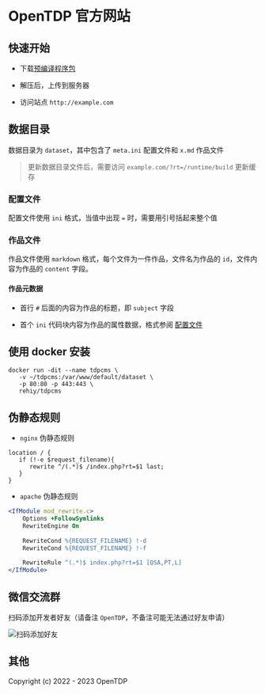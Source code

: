 # OpenTDP 官方网站

## 快速开始

- 下载[预编译程序包](https://github.com/open-tdp/tdp-official/releases)

- 解压后，上传到服务器

- 访问站点 `http://example.com`

## 数据目录

数据目录为 `dataset`，其中包含了 `meta.ini` 配置文件和 `x.md` 作品文件

> 更新数据目录文件后，需要访问 `example.com/?rt=/runtime/build` 更新缓存

### 配置文件

配置文件使用 `ini` 格式，当值中出现 `=` 时，需要用引号括起来整个值

### 作品文件

作品文件使用 `markdown` 格式，每个文件为一件作品，文件名为作品的 `id`，文件内容为作品的 `content` 字段。

#### 作品元数据

- 首行 `#` 后面的内容为作品的标题，即 `subject` 字段

- 首个 `ini` 代码块内容为作品的属性数据，格式参阅 [配置文件](#配置文件)

## 使用 docker 安装

```shell
docker run -dit --name tdpcms \
   -v ~/tdpcms:/var/www/default/dataset \
   -p 80:80 -p 443:443 \
   rehiy/tdpcms
```

## 伪静态规则

- `nginx` 伪静态规则

```nginx
location / {
   if (!-e $request_filename){
      rewrite ^/(.*)$ /index.php?rt=$1 last;
   }
}
```

- `apache` 伪静态规则

```apache
<IfModule mod_rewrite.c>
    Options +FollowSymlinks
    RewriteEngine On
  
    RewriteCond %{REQUEST_FILENAME} !-d
    RewriteCond %{REQUEST_FILENAME} !-f
  
    RewriteRule ^(.*)$ index.php?rt=$1 [QSA,PT,L]
</IfModule>
```

## 微信交流群

扫码添加开发者好友（请备注 `OpenTDP`，不备注可能无法通过好友申请）

![扫码添加好友](https://docs.opentdp.org/static/weixin-qr.jpg)

## 其他

Copyright (c) 2022 - 2023 OpenTDP
